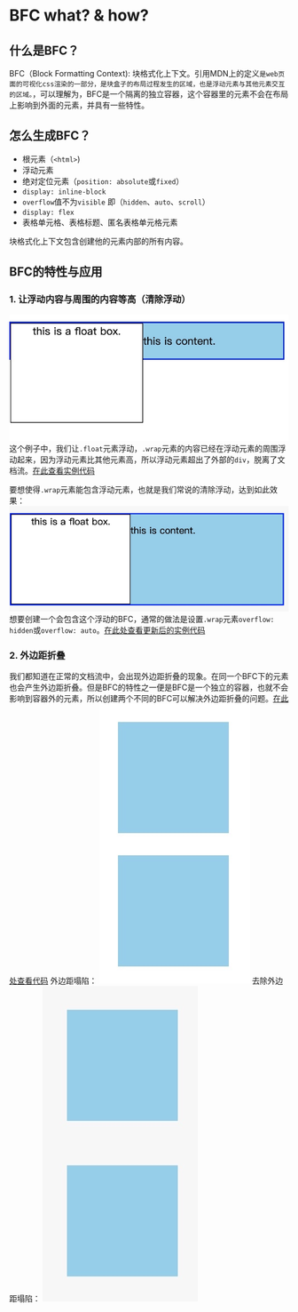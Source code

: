 # BFC what? & how?

## 什么是BFC？

BFC（Block Formatting Context): 块格式化上下文。引用MDN上的定义`是web页面的可视化css渲染的一部分，是块盒子的布局过程发生的区域，也是浮动元素与其他元素交互的区域。`，可以理解为，BFC是一个隔离的独立容器，这个容器里的元素不会在布局上影响到外面的元素，并具有一些特性。

## 怎么生成BFC？

+ 根元素（`<html>`)
+ 浮动元素
+ 绝对定位元素（`position: absolute`或`fixed`）
+ `display: inline-block`
+ `overflow`值不为`visible` 即（`hidden`、`auto`、`scroll`）
+ `display: flex`
+ 表格单元格、表格标题、匿名表格单元格元素

块格式化上下文包含创建他的元素内部的所有内容。

## BFC的特性与应用

### 1. 让浮动内容与周围的内容等高（清除浮动）
![-w425](media/15737886449602/15738068358195.jpg)
这个例子中，我们让`.float`元素浮动，`.wrap`元素的内容已经在浮动元素的周围浮动起来，因为浮动元素比其他元素高，所以浮动元素超出了外部的`div`，脱离了文档流。[在此查看实例代码](http://js.jirengu.com/wofuwugopo/1/watch?html,css,output)

要想使得`.wrap`元素能包含浮动元素，也就是我们常说的清除浮动，达到如此效果：
![-w473](media/15737886449602/15738258419796.jpg)
想要创建一个会包含这个浮动的BFC，通常的做法是设置`.wrap`元素`overflow: hidden`或`overflow: auto`。[在此处查看更新后的实例代码](http://js.jirengu.com/wugah/2/watch?html,css,output)

### 2. 外边距折叠

我们都知道在正常的文档流中，会出现外边距折叠的现象。在同一个BFC下的元素也会产生外边距折叠。但是BFC的特性之一便是BFC是一个独立的容器，也就不会影响到容器外的元素，所以创建两个不同的BFC可以解决外边距折叠的问题。[在此处查看代码](http://js.jirengu.com/jesut/1/watch?html,css,output)
外边距塌陷： 
![-w136](media/15737886449602/15738266663593.jpg)
去除外边距塌陷： 
![-w140](media/15737886449602/15738266922111.jpg)


